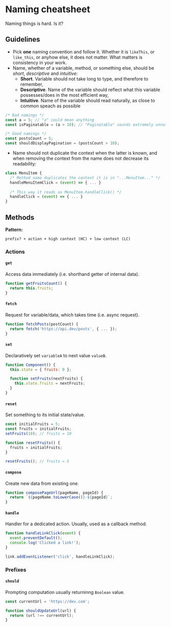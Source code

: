 # Naming cheatsheet
Naming things is hard. Is it?

## Guidelines
* Pick **one** naming convention and follow it. Whether it is `likeThis`, or `like_this`, or anyhow else, it does not matter. What matters is consistency in your work.
* Name, whether of a variable, method, or something else, should be *short*, *descriptive* and *intuitive*:
  * **Short**. Variable should not take long to type, and therefore to remember,
  * **Descriptive**. Name of the variable should reflect what this variable possesses/does in the most efficient way,
  * **Intuitive**. Name of the variable should read naturally, as close to common speach as possible
```js
/* Bad namings */
const a = 5; // "a" could mean anything
const isPaginatable = (a > 10); // "Paginatable" sounds extremely unnatural

/* Good namings */
const postsCount = 5;
const shouldDisplayPagination = (postsCount > 10);
```
* Name should not duplicate the context when the latter is known, and when removing the context from the name does not decrease its readability:
```js
class MenuItem {
  /* Method name duplicates the context it is in "...MenuItem..." */
  handleMenuItemClick = (event) => { ... }
  
  /* This way it reads as MenuItem.handleClick() */
  handleClick = (event) => { ... }
}
```

## Methods
**Pattern:**
```
prefix? + action + high context (HC) + low context (LC)
```

### Actions
#### `get`
Access data immediately (i.e. shorthand getter of internal data).
```js
function getFruitsCount() {
  return this.fruits;
}
```
#### `fetch`
Request for variable/data, which takes time (i.e. async request).
```js
function fetchPosts(postCount) {
  return fetch('https://api.dev/posts', { ... });
}
```
#### `set`
Declaratively set `variableA` to next value `valueB`.
```js
function Component() {
  this.state = { fruits: 0 };

  function setFruits(nextFruits) {
    this.state.fruits = nextFruits;
  }
}
```
#### `reset`
Set something to its initial state/value.
```js
const initialFruits = 5;
const fruits = initialFruits;
setFruits(10); // fruits = 10

function resetFruits() {
  fruits = initialFruits;
}

resetFruits(); // fruits = 5
```
#### `compose`
Create new data from existing one.
```js
function composePageUrl(pageName, pageId) {
  return `${pageName.toLowerCase()}-${pageId}`;
}
```

#### `handle`
Handler for a dedicated action. Usually, used as a callback method.
```js
function handleLinkClick(event) {
  event.preventDefault();
  console.log('Clicked a link!');
}

link.addEventListener('click', handleLinkClick);
```

### Prefixes
#### `should`
Prompting computation usually returninng `Boolean` value.
```js
const currentUrl = 'https://dev.com';

function shouldUpdateUrl(url) {
  return (url !== currentUrl);
}
```
